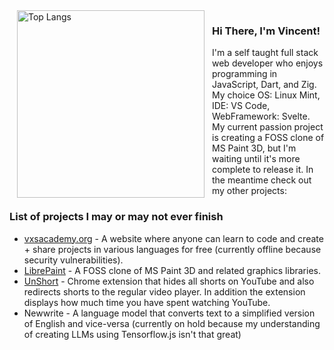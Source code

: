<img align="left" hspace="12" width="300" src="https://github-readme-stats.vercel.app/api/top-langs/?username=vExcess&langs_count=10&cache=3" alt="Top Langs">

<h3>Hi There, I'm Vincent!</h3>
I'm a self taught full stack web developer who enjoys programming in JavaScript, Dart, and Zig. My choice OS: Linux Mint, IDE: VS Code, WebFramework: Svelte. My current passion project is creating a FOSS clone of MS Paint 3D, but I'm waiting until it's more complete to release it. In the meantime check out my other projects:

<h3>List of projects I may or may not ever finish</h3>
<ul>
    <li><a href="https://vxsacademy.org/" target="_blank">vxsacademy.org</a> - A website where anyone can learn to code and create + share projects in various languages for free (currently offline because security vulnerabilities).</li>
    <li><a href="https://github.com/librepaint/" target="_blank">LibrePaint</a> - A FOSS clone of MS Paint 3D and related graphics libraries.</li>
    <li><a href="https://github.com/vExcess/UnShort" target="_blank">UnShort</a> - Chrome extension that hides all shorts on YouTube and also redirects shorts to the regular video player. In addition the extension displays how much time you have spent watching YouTube.</li>
    <li>Newwrite - A language model that converts text to a simplified version of English and vice-versa (currently on hold because my understanding of creating LLMs using Tensorflow.js isn't that great)</li>
</ul>
